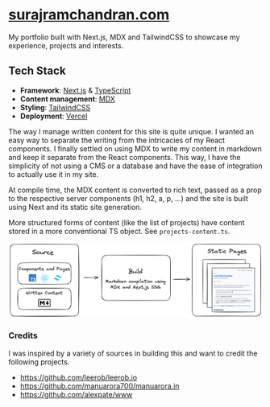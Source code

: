 # [surajramchandran.com](https://suraj-portfolio.vercel.app/)

My portfolio built with Next.js, MDX and TailwindCSS to showcase my experience, projects and interests.

## Tech Stack

- **Framework**: [Next.js](https://nextjs.org/) & [TypeScript](https://www.typescriptlang.org/)
- **Content management**: [MDX](https://mdxjs.com/)
- **Styling**: [TailwindCSS](https://tailwindcss.com/)
- **Deployment**: [Vercel](https://vercel.com/)

The way I manage written content for this site is quite unique. I wanted an easy way to separate the writing from the intricacies of my React components. I finally settled on using MDX to write my content in markdown and keep it separate from the React components. This way, I have the simplicity of not using a CMS or a database and have the ease of integration to actually use it in my site.

At compile time, the MDX content is converted to rich text, passed as a prop to the respective server components (h1, h2, a, p, ...) and the site is built using Next and its static site generation.

More structured forms of content (like the list of projects) have content stored in a more conventional TS object. See `projects-content.ts`.

![image](/diagram.png)

### Credits

I was inspired by a variety of sources in building this and want to credit the following projects.

- https://github.com/leerob/leerob.io
- https://github.com/manuarora700/manuarora.in
- https://github.com/alexpate/www
